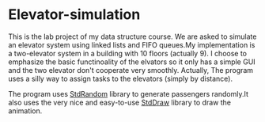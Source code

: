 # Elevator-simulation
This is the lab project of my data structure course. We are asked to simulate an elevator system using linked lists and FIFO queues.My implementation is a two-elevator system in a building with 10 floors (actually 9). I choose to emphasize the basic functinoality of the elvators so it only has a simple GUI and the two elevator don't cooperate very smoothly. Actually, The program uses a silly way to assign tasks to the elevators (simply by distance).

The program uses [StdRandom](https://introcs.cs.princeton.edu/java/stdlib/javadoc/StdRandom.html) library to generate passengers randomly.It also uses the very nice and easy-to-use [StdDraw](https://introcs.cs.princeton.edu/java/stdlib/javadoc/StdDraw.html) library to draw the animation.
